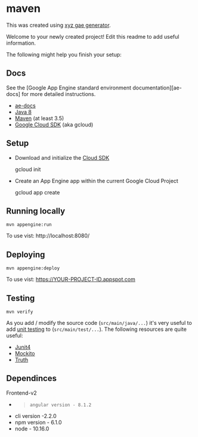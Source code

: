 # maven

This was created using [xyz gae generator](https://github.com/luanpotter/xyz-gae-generator).

Welcome to your newly created project! Edit this readme to add useful information.

The following might help you finish your setup:

## Docs

See the [Google App Engine standard environment documentation][ae-docs] for more
detailed instructions.

* [ae-docs](https://cloud.google.com/appengine/docs/java/)
* [Java 8](http://www.oracle.com/technetwork/java/javase/downloads/index.html)
* [Maven](https://maven.apache.org/download.cgi) (at least 3.5)
* [Google Cloud SDK](https://cloud.google.com/sdk/) (aka gcloud)

## Setup

* Download and initialize the [Cloud SDK](https://cloud.google.com/sdk/)

    gcloud init

* Create an App Engine app within the current Google Cloud Project

    gcloud app create

## Running locally

    mvn appengine:run

To use vist: http://localhost:8080/

## Deploying

    mvn appengine:deploy

To use vist:  https://YOUR-PROJECT-ID.appspot.com

## Testing

    mvn verify

As you add / modify the source code (`src/main/java/...`) it's very useful to add [unit testing](https://cloud.google.com/appengine/docs/java/tools/localunittesting) to (`src/main/test/...`).  The following resources are quite useful:

* [Junit4](http://junit.org/junit4/)
* [Mockito](http://mockito.org/)
* [Truth](http://google.github.io/truth/)


## Dependinces
 
  Frontend-v2
* > `angular version - 8.1.2`
* cli version -2.2.0
* npm version - 6.1.0
* node - 10.16.0
 

